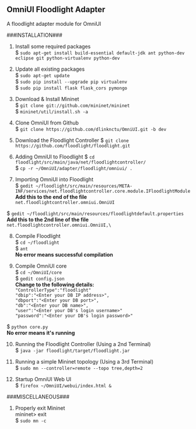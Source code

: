 OmniUI Floodlight Adapter 
-------------------------
A floodlight adapter module for OmniUI

###INSTALLATION###
1. Install some required packages  
$ `sudo apt-get install build-essential default-jdk ant python-dev eclipse git python-virtualenv python-dev`

2. Update all existing packages  
$ `sudo apt-get update`  
$ `sudo pip install --upgrade pip virtualenv`  
$ `sudo pip install flask flask_cors pymongo`

3. Download & Install Mininet  
$ `git clone git://github.com/mininet/mininet`  
$ `mininet/util/install.sh -a`

4. Clone OmniUI from Github  
$ `git clone https://github.com/dlinknctu/OmniUI.git -b dev`

5. Download the Floodlight Controller
$ `git clone https://github.com/floodlight/floodlight.git`

6. Adding OmniUI to Floodlight 
$ `cd floodlight/src/main/java/net/floodlightcontroller/`  
$ `cp -r ~/OmniUI/adapter/floodlight/omniui/ .`

7. Importing OmniUI into Floodlight  
$ `gedit ~/floodlight/src/main/resources/META-INF/services/net.floodlightcontroller.core.module.IFloodlightModule`  
	**Add this to the end of the file**  
	`net.floodlightcontroller.omniui.OmniUI`  

$ `gedit ~/floodlight/src/main/resources/floodlightdefault.properties`  
	**Add this to the 2nd line of the file**  
	`net.floodlightcontroller.omniui.OmniUI,\`

8. Compile Floodlight  
$ `cd ~/floodlight`  
$ `ant`  
**No error means successful compilation**

9. Compile OmniUI core  
$ `cd ~/OmniUI/core`  
$ `gedit config.json`  
	**Change to the following details:**  
	`"ControllerType":"floodlight"`  
	`"dbip":"<Enter your DB IP address>",`  
	`"dbport":"<Enter your DB port>",`  
	`"db":"<Enter your DB name>",`  
	`"user":"<Enter your DB's login username>"`  
	`"password":"<Enter your DB's login password>"`  

$ `python core.py`  
**No error means it's running**

10. Running the Floodlight Controller (Using a 2nd Terminal)  
$ `java -jar floodlight/target/floodlight.jar`

11. Running a simple Mininet topology (Using a 3rd Terminal)  
$ `sudo mn --controller=remote --topo tree,depth=2`

12. Startup OmniUI Web UI  
$ `firefox ~/OmniUI/webui/index.html &`

###MISCELLANEOUS###
1. Properly exit Mininet  
mininet> exit  
$ `sudo mn -c`
